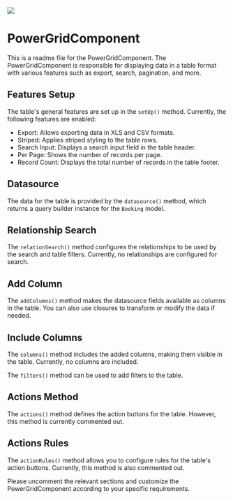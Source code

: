 ![](https://i.ibb.co/hyC0v7L/Screenshot-from-2023-06-23-21-02-33.png)

# PowerGridComponent

This is a readme file for the PowerGridComponent. The PowerGridComponent is responsible for displaying data in a table format with various features such as export, search, pagination, and more.

## Features Setup

The table's general features are set up in the `setUp()` method. Currently, the following features are enabled:

- Export: Allows exporting data in XLS and CSV formats.
- Striped: Applies striped styling to the table rows.
- Search Input: Displays a search input field in the table header.
- Per Page: Shows the number of records per page.
- Record Count: Displays the total number of records in the table footer.

## Datasource

The data for the table is provided by the `datasource()` method, which returns a query builder instance for the `Booking` model.

## Relationship Search

The `relationSearch()` method configures the relationships to be used by the search and table filters. Currently, no relationships are configured for search.

## Add Column

The `addColumns()` method makes the datasource fields available as columns in the table. You can also use closures to transform or modify the data if needed.

## Include Columns

The `columns()` method includes the added columns, making them visible in the table. Currently, no columns are included.

The `filters()` method can be used to add filters to the table.

## Actions Method

The `actions()` method defines the action buttons for the table. However, this method is currently commented out.

## Actions Rules

The `actionRules()` method allows you to configure rules for the table's action buttons. Currently, this method is also commented out.

Please uncomment the relevant sections and customize the PowerGridComponent according to your specific requirements.
